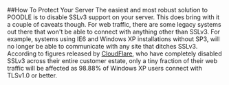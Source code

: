 ##How To Protect Your Server
The easiest and most robust solution to POODLE is to disable SSLv3 support on your server. This does bring with it a couple of caveats though. For web traffic, there are some legacy systems out there that won't be able to connect with anything other than SSLv3. For example, systems using IE6 and Windows XP installations without SP3, will no longer be able to communicate with any site that ditches SSLv3. According to figures released by [CloudFlare](https://blog.cloudflare.com/sslv3-support-disabled-by-default-due-to-vulnerability/), who have completely disabled SSLv3 across their entire customer estate, only a tiny fraction of their web traffic will be affected as 98.88% of Windows XP users connect with TLSv1.0 or better. 
